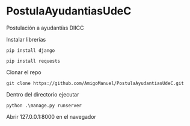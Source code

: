 # PostulaAyudantiasUdeC
Postulación a ayudantías DIICC

Instalar librerías

``pip install django``

``pip install requests``

Clonar el repo

``git clone https://github.com/AmigoManuel/PostulaAyudantiasUdeC.git``

Dentro del directorio ejecutar

``python .\manage.py runserver``

Abrir 127.0.0.1:8000 en el navegador
